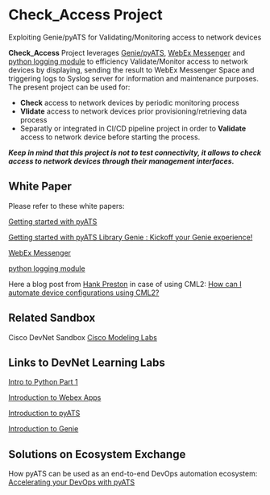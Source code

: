 Check_Access Project
=====================================
Exploiting Genie/pyATS for Validating/Monitoring access to network devices

__Check_Access__ Project leverages [Genie/pyATS](https://pubhub.devnetcloud.com/media/genie-docs/docs/cookbooks/index.html), [WebEx Messenger](https://pubhub.devnetcloud.com/media/genie-docs/docs/cookbooks/index.html) and [python logging module](https://docs.python.org/3/library/logging.html) to efficiency Validate/Monitor access to network devices by displaying, sending the result to WebEx Messenger Space and triggering logs to Syslog server for information and maintenance purposes. 
The present project can be used for:
  - __Check__ access to network devices by periodic monitoring process
  - __Vlidate__ access to network devices prior provisioning/retrieving data process 
  - Separatly or integrated in CI/CD pipeline project in order to __Validate__ access to network device before starting the process.

***Keep in mind that this project is not to test connectivity, it allows to check access to network devices through their management interfaces.***



## White Paper
Please refer to these white papers:

[Getting started with pyATS](https://developer.cisco.com/docs/pyats-getting-started/)

[Getting started with pyATS Library Genie : Kickoff your Genie experience!](https://pubhub.devnetcloud.com/media/genie-docs/docs/cookbooks/index.html)

[WebEx Messenger](https://www.webex.com/) 

[python logging module](https://docs.python.org/3/library/logging.html)

Here a blog post from [Hank Preston](https://blogs.cisco.com/author/hankpreston) in case of using CML2: [How can I automate device configurations using CML2?](https://blogs.cisco.com/developer/363-askhankcml2-01)


## Related Sandbox

Cisco DevNet Sandbox [Cisco Modeling Labs](https://devnetsandbox.cisco.com/RM/Diagram/Index/45100600-b413-4471-b28e-b014eb824555?diagramType=Topology)

## Links to DevNet Learning Labs

[Intro to Python Part 1](https://developer.cisco.com/learning/modules/programming-fundamentals/intro-python-part1/step/1)

[Introduction to Webex Apps](https://developer.cisco.com/learning/modules/business-messaging/collab-webex-apps/step/1)

[Introduction to pyATS](https://developer.cisco.com/learning/modules/pyats-genie/intro-to-pyats/step/1)

[Introduction to Genie](https://developer.cisco.com/learning/modules/pyats-genie/intro-to-genie/step/1)

## Solutions on Ecosystem Exchange
How pyATS can be used as an end-to-end DevOps automation ecosystem: [Accelerating your DevOps with pyATS](https://developer.cisco.com/pyats/)
